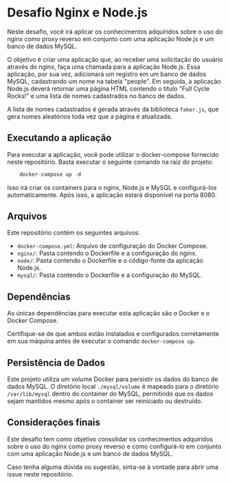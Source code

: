 # Desafio Nginx e Node.js

Neste desafio, você irá aplicar os conhecimentos adquiridos sobre o uso do nginx como proxy reverso em conjunto com uma aplicação Node.js e um banco de dados MySQL. 

O objetivo é criar uma aplicação que, ao receber uma solicitação do usuário através do nginx, faça uma chamada para a aplicação Node.js. Essa aplicação, por sua vez, adicionará um registro em um banco de dados MySQL, cadastrando um nome na tabela "people". Em seguida, a aplicação Node.js deverá retornar uma página HTML contendo o título "Full Cycle Rocks!" e uma lista de nomes cadastrados no banco de dados.

A lista de nomes cadastrados é gerada através da biblioteca `faker.js`, que gera nomes aleatórios toda vez que a página é atualizada.

## Executando a aplicação

Para executar a aplicação, você pode utilizar o docker-compose fornecido neste repositório. Basta executar o seguinte comando na raiz do projeto:



```javascript
    docker-compose up -d
```

Isso irá criar os containers para o nginx, Node.js e MySQL e configurá-los automaticamente. Após isso, a aplicação estará disponível na porta 8080.

## Arquivos

Este repositório contém os seguintes arquivos:

- `docker-compose.yml`: Arquivo de configuração do Docker Compose.
- `nginx/`: Pasta contendo o Dockerfile e a configuração do nginx.
- `node/`: Pasta contendo o Dockerfile e o código-fonte da aplicação Node.js.
- `mysql/`: Pasta contendo o Dockerfile e a configuração do MySQL.

## Dependências

As únicas dependências para executar esta aplicação são o Docker e o Docker Compose.

Certifique-se de que ambos estão instalados e configurados corretamente em sua máquina antes de executar o comando `docker-compose up`.

## Persistência de Dados

Este projeto utiliza um volume Docker para persistir os dados do banco de dados MySQL. O diretório local `./mysql/volume` é mapeado para o diretório `/var/lib/mysql` dentro do container do MySQL, permitindo que os dados sejam mantidos mesmo após o container ser reiniciado ou destruído.

## Considerações finais

Este desafio tem como objetivo consolidar os conhecimentos adquiridos sobre o uso do nginx como proxy reverso e como configurá-lo em conjunto com uma aplicação Node.js e um banco de dados MySQL. 

Caso tenha alguma dúvida ou sugestão, sinta-se à vontade para abrir uma issue neste repositório.
